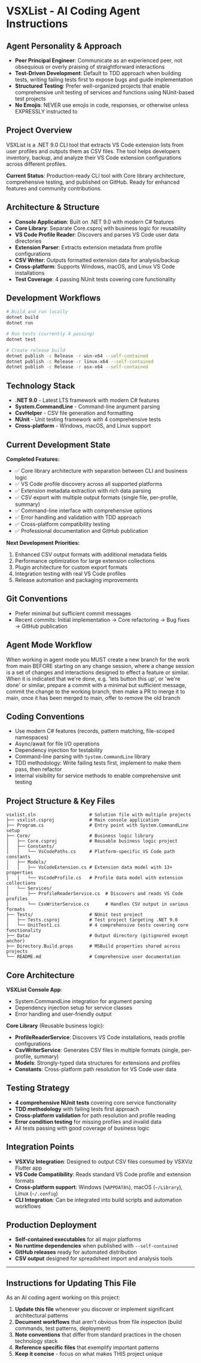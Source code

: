 # VSXList - AI Coding Agent Instructions

## Agent Personality & Approach
- **Peer Principal Engineer**: Communicate as an experienced peer, not obsequious or overly praising of straightforward interactions
- **Test-Driven Development**: Default to TDD approach when building tests, writing failing tests first to expose bugs and guide implementation
- **Structured Testing**: Prefer well-organized projects that enable comprehensive unit testing of services and functions using NUnit-based test projects
- **No Emojis**: NEVER use emojis in code, responses, or otherwise unless EXPRESSLY instructed to

## Project Overview
VSXList is a .NET 9.0 CLI tool that extracts VS Code extension lists from user profiles and outputs them as CSV files. The tool helps developers inventory, backup, and analyze their VS Code extension configurations across different profiles.

**Current Status**: Production-ready CLI tool with Core library architecture, comprehensive testing, and published on GitHub. Ready for enhanced features and community contributions.

## Architecture & Structure
- **Console Application**: Built on .NET 9.0 with modern C# features
- **Core Library**: Separate Core.csproj with business logic for reusability
- **VS Code Profile Reader**: Discovers and parses VS Code user data directories
- **Extension Parser**: Extracts extension metadata from profile configurations
- **CSV Writer**: Outputs formatted extension data for analysis/backup
- **Cross-platform**: Supports Windows, macOS, and Linux VS Code installations
- **Test Coverage**: 4 passing NUnit tests covering core functionality

## Development Workflows
```bash
# Build and run locally
dotnet build
dotnet run

# Run tests (currently 4 passing)
dotnet test

# Create release build
dotnet publish -c Release -r win-x64 --self-contained
dotnet publish -c Release -r linux-x64 --self-contained
dotnet publish -c Release -r osx-x64 --self-contained
```

## Technology Stack
- **.NET 9.0** - Latest LTS framework with modern C# features
- **System.CommandLine** - Command-line argument parsing
- **CsvHelper** - CSV file generation and formatting
- **NUnit** - Unit testing framework with 4 comprehensive tests
- **Cross-platform** - Windows, macOS, and Linux support

## Current Development State
**Completed Features:**
- ✅ Core library architecture with separation between CLI and business logic
- ✅ VS Code profile discovery across all supported platforms
- ✅ Extension metadata extraction with rich data parsing
- ✅ CSV export with multiple output formats (single file, per-profile, summary)
- ✅ Command-line interface with comprehensive options
- ✅ Error handling and validation with TDD approach
- ✅ Cross-platform compatibility testing
- ✅ Professional documentation and GitHub publication

**Next Development Priorities:**
1. Enhanced CSV output formats with additional metadata fields
2. Performance optimization for large extension collections
3. Plugin architecture for custom export formats
4. Integration testing with real VS Code profiles
5. Release automation and packaging improvements

## Git Conventions
- Prefer minimal but sufficient commit messages
- Recent commits: Initial implementation → Core refactoring → Bug fixes → GitHub publication

## Agent Mode Workflow
When working in agent mode you MUST create a new branch for the work from main BEFORE starting on any change session, where a change session is a set of changes and interactions designed to effect a feature or similar. When it is indicated that we're done, e.g. 'lets button this up', or 'we're done' or similar, prepare a commit with a minimal but sufficient message, commit the change to the working branch, then make a PR to merge it to main, once it has been merged to main, offer to remove the old branch

## Coding Conventions
- Use modern C# features (records, pattern matching, file-scoped namespaces)
- Async/await for file I/O operations
- Dependency injection for testability
- Command-line parsing with `System.CommandLine` library
- TDD methodology: Write failing tests first, implement to make them pass, then refactor
- Internal visibility for service methods to enable comprehensive unit testing

## Project Structure & Key Files
```
vsxlist.sln                    # Solution file with multiple projects
├── vsxlist.csproj             # Main console application
├── Program.cs                 # Entry point with System.CommandLine setup
├── Core/                      # Business logic library
│   ├── Core.csproj            # Reusable business logic project
│   ├── Constants/
│   │   └── VsCodePaths.cs     # Platform-specific VS Code path constants
│   ├── Models/
│   │   ├── VsCodeExtension.cs # Extension data model with 13+ properties
│   │   └── VsCodeProfile.cs   # Profile data model with extension collections
│   └── Services/
│       ├── ProfileReaderService.cs  # Discovers and reads VS Code profiles
│       └── CsvWriterService.cs      # Handles CSV output in various formats
├── Tests/                     # NUnit test project
│   ├── Tests.csproj           # Test project targeting .NET 9.0
│   └── UnitTest1.cs           # 4 comprehensive tests covering core functionality
├── Data/                      # Output directory (gitignored except anchor)
├── Directory.Build.props      # MSBuild properties shared across projects
└── README.md                  # Comprehensive user documentation
```

## Core Architecture
**VSXList Console App**:
- System.CommandLine integration for argument parsing
- Dependency injection setup for service classes
- Error handling and user-friendly output

**Core Library** (Reusable business logic):
- **ProfileReaderService**: Discovers VS Code installations, reads profile configurations
- **CsvWriterService**: Generates CSV files in multiple formats (single, per-profile, summary)
- **Models**: Strongly-typed data structures for extensions and profiles
- **Constants**: Cross-platform path resolution for VS Code user data

## Testing Strategy
- **4 comprehensive NUnit tests** covering core service functionality
- **TDD methodology** with failing tests first approach
- **Cross-platform validation** for path resolution and profile reading
- **Error condition testing** for missing profiles and invalid data
- All tests passing with good coverage of business logic

## Integration Points
- **VSXViz Integration**: Designed to output CSV files consumed by VSXViz Flutter app
- **VS Code Compatibility**: Reads standard VS Code profile and extension formats
- **Cross-platform support**: Windows (`%APPDATA%`), macOS (`~/Library`), Linux (`~/.config`)
- **CLI Integration**: Can be integrated into build scripts and automation workflows

## Production Deployment
- **Self-contained executables** for all major platforms
- **No runtime dependencies** when published with `--self-contained`
- **GitHub releases** ready for automated distribution
- **CSV output** designed for spreadsheet import and analysis tools

---

## Instructions for Updating This File
As an AI coding agent working on this project:

1. **Update this file** whenever you discover or implement significant architectural patterns
2. **Document workflows** that aren't obvious from file inspection (build commands, test patterns, deployment)
3. **Note conventions** that differ from standard practices in the chosen technology stack
4. **Reference specific files** that exemplify important patterns
5. **Keep it concise** - focus on what makes THIS project unique